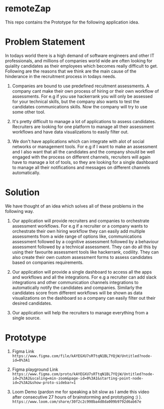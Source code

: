 # remoteZap

This repo contains the Prototype for the following application idea.

# Problem Statement

In todays world there is a high demand of software engineers and other IT professionals,
and millions of companies world wide are often looking for quiality candidates as their employees
which becomes really difficult to get. Following are the reasons that we think are the main cause 
of the hinderance in the recruitment process in todays needs. 

1. Companies are bound to use predefined recuitment assessments. A company cant make their own process
of hiring or their own workflow of assessments. For e.g if you use hackerrank you will only be assessed for your technical skills, but the company also wants to test the candidates communications skills. Now the company will try to use some other tool.

2. It's pretty difficult to manage a lot of applications to assess candidates. Recruiters are looking for one platform to manage all their assessment workflows and have data visualizations to easily filter out.

3. We don't have applications which can integrate with alot of social networks or management tools. For e.g if I want to make an assessment and I also want that all the candidates and the company should be well engaged with the process on different channels, recruiters will again have to manage a lot of tools, so they are looking for a single dashboard to manage all their notifications and messages on different channels automatically.

# Solution 

We have thought of an idea which solves all of these problems in the following way.

1. Our application will provide recruiters and companies to orchestrate assessment workflows. For e.g if a recruiter or a company wants to orchestrate their own hiring workflow they can easily add multiple assessments from a wide range of options like, communications assessment followed by a cognitive assessment followed by a behaviour assessment followed by a technical assessment. They can do all this by using their favourite assessment tools like hackerrank, codility. They can also create their own custom assessment forms to assess candidates based on companies requirements.

2. Our application will provide a single dashboard to access all the apps and workflows and all the integrations. For e.g a recruiter can add slack integrations and other communication channels integrations to automatically notify the candidates and companies. Similarly the candidates score from different workflows will be shown as data visualizations on the dashboard so a company can easily filter out their desired candidates.

3. Our application will help the recruiters to manage everything from a single source. 

# Prototype

1. Figma Link `https://www.figma.com/file/kAYEGXU7sRTtqN1BL7YQjW/Untitled?node-id=0%3A1`

2. Figma playground Link
`https://www.figma.com/proto/kAYEGXU7sRTtqN1BL7YQjW/Untitled?node-id=2%3A2&scaling=min-zoom&page-id=0%3A1&starting-point-node-id=2%3A2&show-proto-sidebar=1`

3. Loom Demo (pardon me for speaking a bit slow as I amde this video after consecutive 27 hours of brainstorming and prototyping :) ).
`https://www.loom.com/share/30f2c2c998ba4d8da009b9792d6ab67e`

